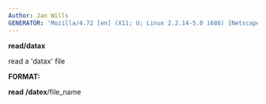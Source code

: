 ```yaml
---
Author: Jan Wills
GENERATOR: 'Mozilla/4.72 [en] (X11; U; Linux 2.2.14-5.0 i686) [Netscape]'
---
```


 **read/datax**

  read a 'datax' file

 **FORMAT:**

  **read** **/datex**/file\_name
